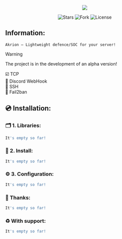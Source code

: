 <p align="center">
  <img src="https://cdn.discordapp.com/attachments/1146054398301196348/1280976143662710806/5.png?ex=66da0980&is=66d8b800&hm=f81e01cd53ca3de9df98efb1c10d8648f91b7de7b5d004efc51abf2b3898c1ad&">
</p>
<p align="center"> 
      <img src="https://img.shields.io/github/stars/0xHaskar/Akrion.svg" alt="Stars">
      <img src="https://img.shields.io/github/forks/0xHaskar/Akrion.svg" alt="Fork">
      <img src="https://img.shields.io/github/license/0xHaskar/Akrion.svg" alt="License">
</p>

## Information:
```
Akrion — Lightweight defence/SOC for your server!
```
> [!Warning]
> The project is in the development of an alpha version!

☑️ TCP <br>
🔲 Discord WebHook <br>
🔲 SSH <br>
🔲 Fail2ban

## 💿 Installation:
### 🗂️ 1. Libraries:
```bash
It's empty so far!
```

### 💾 2. Install:
```bash
It's empty so far!
```

### ⚙️ 3. Configuration:
```bash
It's empty so far!
```

### 📌 Thanks:
```bash
It's empty so far!
```

### ♻️ With support:
```bash
It's empty so far!
```
